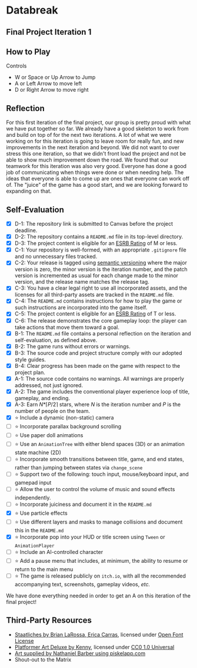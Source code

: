 # Databreak
## Final Project Iteration 1


## How to Play

Controls
- W or Space or Up Arrow to Jump
- A or Left Arrow to move left
- D or Right Arrow to move right

## Reflection

For this first iteration of the final project, our group is pretty proud with what we have put together so far. We already have a good skeleton to work from and build on top of for the next two iterations. A lot of what we were working on for this iteration is going to leave room for really fun, and new improvements in the next iteration and beyond. We did not want to over stress this one iteration, so that we didn't front load the project and not be able to show much improvement down the road. We found that our teamwork for this iteration was also very good. Everyone has done a good job of communicating when things were done or when needing help. The ideas that everyone is able to come up are ones that everyone can work off of. The "juice" of the game has a good start, and we are looking forward to expanding on that. 

## Self-Evaluation

- [X] D-1: The repository link is submitted to Canvas before the project deadline.
- [X] D-2: The repository contains a <code>README.md</code> file in its top-level directory.
- [X] D-3: The project content is eligible for an <a href="https://www.esrb.org/ratings-guide/">ESRB Rating</a> of M or less.
- [X] C-1: Your repository is well-formed, with an appropriate <code>.gitignore</code> file and no unnecessary files tracked.
- [X] C-2: Your release is tagged using <a href="https://semver.org/">semantic versioning</a> where the major version is zero, the minor version is the iteration number, and the patch version is incremented as usual for each change made to the minor version, and the release name matches the release tag.
- [X] C-3: You have a clear legal right to use all incorporated assets, and the licenses for all third-party assets are tracked in the <code>README.md</code> file.
- [X] C-4: The <code>README.md</code> contains instructions for how to play the game or such instructions are incorporated into the game itself.
- [X] C-5: The project content is eligible for an <a href="https://www.esrb.org/ratings-guide/">ESRB Rating</a> of T or less.
- [X] C-6: The release demonstrates the core gameplay loop: the player can take actions that move them toward a goal.
- [X] B-1: The <code>README.md</code> file contains a personal reflection on the iteration and self-evaluation, as defined above.
- [X] B-2: The game runs without errors or warnings.
- [X] B-3: The source code and project structure comply with our adopted style guides.
- [X] B-4: Clear progress has been made on the game with respect to the project plan.
- [X] A-1: The source code contains no warnings. All warnings are properly addressed, not just ignored.
- [X] A-2: The game includes the conventional player experience loop of title, gameplay, and ending.
- [X] A-3: Earn <em>N</em>*&lceil;<em>P</em>/2&rceil; stars, where <em>N</em> is the iteration number and <em>P</em> is the number of people on the team.
- [X] ⭐ Include a dynamic (non-static) camera
- [ ] ⭐ Incorporate parallax background scrolling
- [ ] ⭐ Use paper doll animations
- [ ] ⭐ Use an <code>AnimationTree</code> with either blend spaces (3D) or an animation state machine (2D)
- [ ] ⭐ Incorporate smooth transitions between title, game, and end states, rather than jumping between states via <code>change_scene</code>
- [ ] ⭐ Support two of the following: touch input, mouse/keyboard input, and gamepad input
- [ ] ⭐ Allow the user to control the volume of music and sound effects independently.
- [ ] ⭐ Incorporate juiciness and document it in the <code>README.md</code>
- [X] ⭐ Use particle effects
- [ ] ⭐ Use different layers and masks to manage collisions and document this in the <code>README.md</code>
- [X] ⭐ Incorporate pop into your HUD or title screen using <code>Tween</code> or <code>AnimationPlayer</code>
- [ ] ⭐ Include an AI-controlled character
- [ ] ⭐ Add a pause menu that includes, at minimum, the ability to resume or return to the main menu
- [ ] ⭐ The game is released publicly on <code>itch.io</code>, with all the recommended accompanying text, screenshots, gameplay videos, <i>etc.</i>

We have done everything needed in order to get an A on this iteration of the final project!

## Third-Party Resources

- [Staatliches by Brian LaRossa, Erica Carras](https://fonts.google.com/specimen/Staatliches), licensed under [Open Font License](https://scripts.sil.org/cms/scripts/page.php?site_id=nrsi&id=OFL)
- [Platformer Art Deluxe by Kenny](https://kenney.nl/assets/platformer-art-deluxe), licensed under [CC0 1.0 Universal](https://creativecommons.org/publicdomain/zero/1.0/)
- [Art supplied by Nathaniel Barber using piskelapp.com](https://www.piskelapp.com)
- Shout-out to the Matrix
